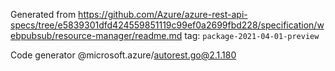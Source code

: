 Generated from https://github.com/Azure/azure-rest-api-specs/tree/e5839301dfd424559851119c99ef0a2699fbd228/specification/webpubsub/resource-manager/readme.md tag: `package-2021-04-01-preview`

Code generator @microsoft.azure/autorest.go@2.1.180


